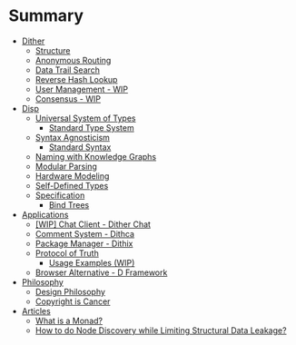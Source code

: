 # Summary

- [Dither](./dither.md)
  - [Structure](./dither/structure.md)
  - [Anonymous Routing](./dither/routing.md)
  - [Data Trail Search](./dither/directional-trail-search.md)
  - [Reverse Hash Lookup](./dither/reverse-hash-lookup.md)
  - [User Management - WIP]()
  - [Consensus - WIP]()
- [Disp](./disp/disp.md)
  - [Universal System of Types](./disp/universal-system-of-types.md)
    - [Standard Type System](./disp/type-system.md)
  - [Syntax Agnosticism](./disp/syntax-agnosticism.md)
    - [Standard Syntax](./disp/syntax.md)
  - [Naming with Knowledge Graphs](./disp/names.md)
  - [Modular Parsing]()
  - [Hardware Modeling](./disp/hardware-modeling.md)
  - [Self-Defined Types]()
  - [Specification](./disp/implementation.md)
    - [Bind Trees](./disp/bind-trees.md)
- [Applications](./applications.md)
  - [[WIP] Chat Client - Dither Chat](./applications/dither-chat.md)
  - [Comment System - Dithca]()
  - [Package Manager - Dithix]()
  - [Protocol of Truth](./applications/protocol-of-truth/protocol-of-truth.md)
    - [Usage Examples (WIP)]()
  - [Browser Alternative - D Framework]()
- [Philosophy]()
  - [Design Philosophy](./applications/application-design-philosophy.md)
  - [Copyright is Cancer](./copyright-is-cancer.md)
- [Articles]()
  - [What is a Monad?](./what-is-a-monad.md)
  - [How to do Node Discovery while Limiting Structural Data Leakage?](./node_discovery_ideas.md)